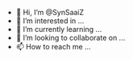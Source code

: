 - 👋 Hi, I’m @SynSaaiZ
- 👀 I’m interested in ...
- 🌱 I’m currently learning ...
- 💞️ I’m looking to collaborate on ...
- 📫 How to reach me ...

<!---
SynSaaiZ/SynSaaiZ is a ✨ special ✨ repository because its `README.md` (this file) appears on your GitHub profile.
You can click the Preview link to take a look at your changes.
--->
